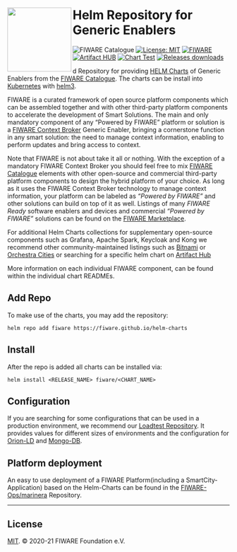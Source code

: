# Helm Repository for <img src="https://fiware.github.io//catalogue/img/fiware-black.png" width="145" align="left"> Generic Enablers

![FIWARE Catalogue](https://nexus.lab.fiware.org/repository/raw/public/badges/chapters/deployment-tools.svg)
[![License: MIT](https://img.shields.io/github/license/FIWARE/helm-charts.svg)](https://opensource.org/licenses/MIT)
[![FIWARE](https://nexus.lab.fiware.org/repository/raw/public/badges/stackoverflow/fiware.svg)](https://stackoverflow.com/questions/tagged/fiware)
<br/>
[![Artifact HUB](https://img.shields.io/endpoint?url=https://artifacthub.io/badge/repository/fiware)](https://artifacthub.io/packages/search?repo=fiware)
[![Chart Test](https://github.com/FIWARE/helm-charts/workflows/Chart%20Test/badge.svg)](https://github.com/fiware/helm-charts/commits/main)
[![Releases downloads](https://img.shields.io/github/downloads/fiware/helm-charts/total.svg)](https://github.com/fiware/helm-charts/releases)

d
Repository for providing [HELM Charts](https://helm.sh/) of Generic Enablers from the [FIWARE Catalogue](https://github.com/FIWARE/catalogue). The 
charts can be install into  [Kubernetes](https://kubernetes.io/) with [helm3](https://helm.sh/docs/).

FIWARE is a curated framework of open source platform components which can be assembled together and with other third-party platform components to
accelerate the development of Smart Solutions. The main and only mandatory component of any “Powered by FIWARE” platform or solution is a 
[FIWARE Context Broker](https://github.com/FIWARE/catalogue/blob/master/core/README.md) Generic Enabler, bringing a cornerstone function in any smart 
solution: the need to manage context information, enabling to perform updates and bring access to context.

Note that FIWARE is not about take it all or nothing. With the exception of a mandatory FIWARE Context Broker you should feel free to 
mix [FIWARE Catalogue](https://github.com/FIWARE/catalogue) elements with other open-source and commercial third-party platform components to 
design the hybrid platform of your choice. As long as it uses the FIWARE Context Broker technology to manage context information, your platform 
can be labeled as _“Powered by FIWARE”_  and other solutions can build on top of it as well. Listings of many _FIWARE Ready_ software enablers
and devices and commercial _“Powered by FIWARE”_ solutions can be found on the [FIWARE Marketplace](http://marketplace.fiware.org/).

For additional Helm Charts collections for supplementary open-source components such as Grafana, Apache Spark, Keycloak and Kong we recommend other 
community-maintained listings such as [Bitnami](https://github.com/bitnami/charts/tree/master/bitnami) or [Orchestra Cities](https://github.com/orchestracities/charts)
or searching for a specific helm chart on [Artifact Hub](https://artifacthub.io/packages/search?page=1&kind=0) 

More information on each individual FIWARE component, can be found within the individual chart READMEs.

## Add Repo

To make use of the charts, you may add the repository: 

```console
helm repo add fiware https://fiware.github.io/helm-charts
```

## Install

After the repo is added all charts can be installed via:

```console
helm install <RELEASE_NAME> fiware/<CHART_NAME>
```

## Configuration

If you are searching for some configurations that can be used in a production environment, we recommend our [Loadtest Repository](https://github.com/FIWARE/orion-loadtest). It provides values for different sizes of environments and the configuration for [Orion-LD](https://github.com/FIWARE/context.Orion-LD) and [Mongo-DB](https://www.mongodb.com/).

## Platform deployment

An easy to use deployment of a FIWARE Platform(including a SmartCity-Application) based on the Helm-Charts can be found in the [FIWARE-Ops/marinera](https://github.com/FIWARE-Ops/marinera) Repository.

---

## License

[MIT](./LICENSE). © 2020-21 FIWARE Foundation e.V.
